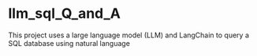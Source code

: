 # llm_sql_Q_and_A
This project uses a large language model (LLM) and LangChain to query a SQL database using natural language
